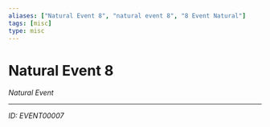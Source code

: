 ```yaml
---
aliases: ["Natural Event 8", "natural event 8", "8 Event Natural"]
tags: [misc]
type: misc
---
```


# Natural Event 8

*Natural Event*

---
*ID: EVENT00007*